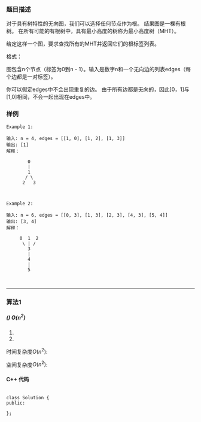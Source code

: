 ### 题目描述

对于具有树特性的无向图，我们可以选择任何节点作为根。 结果图是一棵有根树。 在所有可能的有根树中，具有最小高度的树称为最小高度树（MHT）。 

给定这样一个图，要求查找所有的MHT并返回它们的根标签列表。

格式：

图包含n个节点（标签为0到n - 1）。输入是数字n和一个无向边的列表edges（每个边都是一对标签）。

你可以假定edges中不会出现重复的边。 由于所有边都是无向的，因此[0，1]与[1,0]相同，不会一起出现在edges中。


### 样例

```
Example 1:

输入: n = 4, edges = [[1, 0], [1, 2], [1, 3]]
输出: [1]
解释：

		0
        |
        1
       / \
      2   3 



Example 2:

输入: n = 6, edges = [[0, 3], [1, 3], [2, 3], [4, 3], [5, 4]]
输出: [3, 4]
解释：

     0  1  2
      \ | /
        3
        |
        4
        |
        5 



```


----------

### 算法1
##### () $O(n^2)$



1.
2.


时间复杂度$O(n^2)$:

空间复杂度$O(n^2)$:



#### C++ 代码
```

class Solution {
public:

};




```


